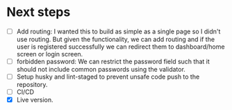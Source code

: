 # Next steps

- [ ] Add routing:
   I wanted this to build as simple as a single page so I didn't use routing. But given the functionality, we can add routing and if the user is registered successfully we can redirect them to dashboard/home screen or login screen.
- [ ] forbidden password:
   We can restrict the password field such that it should not include common passwords using the validator.
- [ ] Setup husky and lint-staged to prevent unsafe code push to the repository.
- [ ] CI/CD
- [x] Live version.
